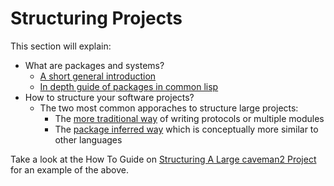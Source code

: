 # Structuring Projects

This section will explain:

- What are packages and systems?
  - [A short general introduction](/docs/tutorial/projects/packages-systems)
  - [In depth guide of packages in common lisp](/docs/tutorial/projects/guide_to_packages)
- How to structure your software projects?
  - The two most common apporaches to structure large projects:
    - The [more traditional way](/docs/tutorial/projects/structuring_large_projects) of writing protocols or multiple modules
    - The [package inferred way](/docs/tutorial/projects/package_inferred) which is conceptually more similar to other languages

Take a look at the How To Guide on [Structuring A Large caveman2 Project](/docs/howto/large-caveman/) for an example of the above.
